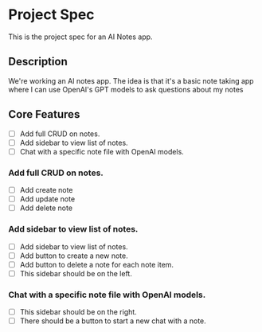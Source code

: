 # Project Spec

This is the project spec for an AI Notes app.

## Description

We're working an AI notes app. The idea is that it's a basic note taking app where I can use OpenAI's GPT models to ask questions about my notes

## Core Features

- [ ] Add full CRUD on notes.
- [ ] Add sidebar to view list of notes.
- [ ] Chat with a specific note file with OpenAI models.

### Add full CRUD on notes.

- [ ] Add create note
- [ ] Add update note
- [ ] Add delete note

### Add sidebar to view list of notes.

- [ ] Add sidebar to view list of notes.
- [ ] Add button to create a new note.
- [ ] Add button to delete a note for each note item.
- [ ] This sidebar should be on the left.

### Chat with a specific note file with OpenAI models.

- [ ] This sidebar should be on the right.
- [ ] There should be a button to start a new chat with a note.
